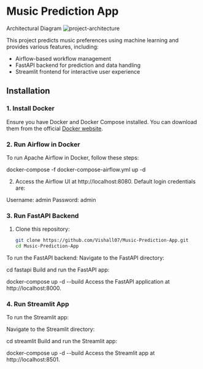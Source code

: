 # Music Prediction App

Architectural Diagram
![project-architecture](https://github.com/user-attachments/assets/50b238a6-168b-4459-a140-f7e4f57b1174)



This project predicts music preferences using machine learning and provides various features, including:

- Airflow-based workflow management
- FastAPI backend for prediction and data handling
- Streamlit frontend for interactive user experience

## Installation

### 1. **Install Docker**

Ensure you have Docker and Docker Compose installed. You can download them from the official [Docker website](https://docs.docker.com/get-docker/).

### 2. **Run Airflow in Docker**

To run Apache Airflow in Docker, follow these steps:

docker-compose -f docker-compose-airflow.yml up -d

2. Access the Airflow UI at http://localhost:8080. Default login credentials are:

Username: admin
Password: admin


### 3. **Run FastAPI Backend**


1. Clone this repository:
   ```bash
   git clone https://github.com/Vishall07/Music-Prediction-App.git
   cd Music-Prediction-App

To run the FastAPI backend:
Navigate to the FastAPI directory:


cd fastapi
Build and run the FastAPI app:


docker-compose up -d --build
Access the FastAPI application at http://localhost:8000.


### 4. **Run Streamlit App**

To run the Streamlit app:

Navigate to the Streamlit directory:


cd streamlit
Build and run the Streamlit app:

docker-compose up -d --build
Access the Streamlit app at http://localhost:8501.